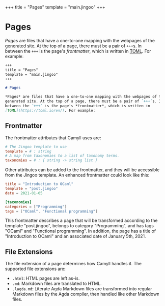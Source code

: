 +++
title = "Pages"
template = "main.jingoo"
+++

# Pages

*Pages* are files that have a one-to-one mapping with the webpages of the
generated site. At the top of a page, there must be a pair of `+++`s. In
between the `+++` is the page's *frontmatter*, which is written in
[TOML](https://toml.io/en/). For example:

```markdown
+++
title = "Pages"
template = "main.jingoo"
+++

# Pages

*Pages* are files that have a one-to-one mapping with the webpages of the
generated site. At the top of a page, there must be a pair of `+++`s. In
between the `+++` is the page's *frontmatter*, which is written in
[TOML](https://toml.io/en/). For example:
```

## Frontmatter

The frontmatter attributes that Camyll uses are:

```toml
# The Jingoo template to use
template = # : string
# A map from taxonomies to a list of taxonomy terms.
taxonomies = # : { string -> string list }
```

Other attributes can be added to the frontmatter, and they will be accessible
from the Jingoo template. An enhanced frontmatter could look like this:

```toml
title = "Introduction to OCaml"
template = "post.jingoo"
date = 2021-01-05

[taxonomies]
categories = ["Programming"]
tags = ["OCaml", "Functional programming"]
```

This frontmatter describes a page that will be transformed according to the
template "post.jingoo", belongs to category "Programming", and has tags "OCaml"
and "Functional programming". In addition, the page has a title of "Introduction
to OCaml" and an associated date of January 5th, 2021.

## File Extensions

The file extension of a page determines how Camyll handles it. The supported
file extensions are:

- `.html`: HTML pages are left as-is.
- `.md`: Markdown files are translated to HTML.
- `.lagda.md`: Literate Agda Markdown files are transformed into regular
  Markdown files by the Agda compiler, then handled like other Markdown files.
